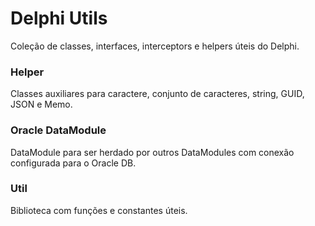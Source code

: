 # Delphi Utils

Coleção de classes, interfaces, interceptors e helpers úteis do Delphi.

### Helper

Classes auxiliares para caractere, conjunto de caracteres, string, GUID, JSON e Memo.

### Oracle DataModule

DataModule para ser herdado por outros DataModules com conexão configurada para o Oracle DB.

### Util

Biblioteca com funções e constantes úteis.